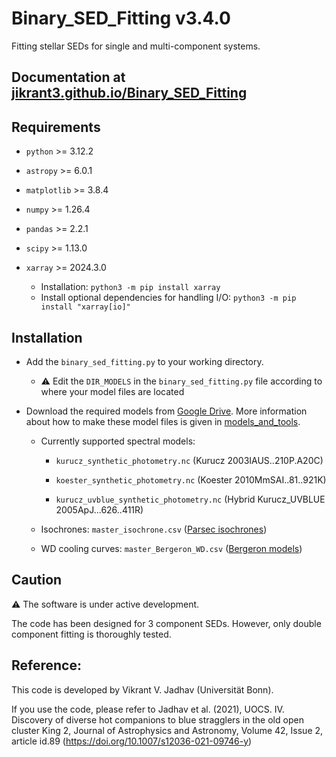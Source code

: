 # Binary_SED_Fitting v3.4.0
Fitting stellar SEDs for single and multi-component systems.

## Documentation at [jikrant3.github.io/Binary_SED_Fitting](https://jikrant3.github.io/Binary_SED_Fitting)

## Requirements
- `python` >= 3.12.2

- `astropy` >= 6.0.1

- `matplotlib` >= 3.8.4

- `numpy` >= 1.26.4

- `pandas` >= 2.2.1

- `scipy` >= 1.13.0

- `xarray` >= 2024.3.0
   - Installation: `python3 -m pip install xarray`
   - Install optional dependencies for handling I/O: `python3 -m pip install "xarray[io]"`

## Installation
- Add the `binary_sed_fitting.py` to your working directory.
   - ⚠️ Edit the `DIR_MODELS` in the `binary_sed_fitting.py` file according to where your model files are located

- Download the required models from [Google Drive](https://drive.google.com/drive/folders/1UdpMiPVj-q91IpcmcLBmSXmYh_iDgwTq?usp=sharing). 
  More information about how to make these model files is given in [models_and_tools](https://github.com/jikrant3/models_and_tools/).
   
   - Currently supported spectral models:

      - `kurucz_synthetic_photometry.nc` (Kurucz 2003IAUS..210P.A20C)

      - `koester_synthetic_photometry.nc` (Koester 2010MmSAI..81..921K) 

      - `kurucz_uvblue_synthetic_photometry.nc` (Hybrid Kurucz_UVBLUE 2005ApJ...626..411R)

   - Isochrones: `master_isochrone.csv` ([Parsec isochrones](http://stev.oapd.inaf.it/cmd))

   - WD cooling curves: `master_Bergeron_WD.csv` ([Bergeron models](https://www.astro.umontreal.ca/~bergeron/CoolingModels/))

## Caution
⚠️ The software is under active development. 

The code has been designed for 3 component SEDs. 
However, only double component fitting is thoroughly tested.

## Reference:
This code is developed by Vikrant V. Jadhav (Universität Bonn). 

If you use the code, please refer to Jadhav et al. (2021), UOCS. IV. Discovery of diverse hot companions to blue stragglers in the old open cluster King 2, Journal of Astrophysics and Astronomy, Volume 42, Issue 2, article id.89 (https://doi.org/10.1007/s12036-021-09746-y)